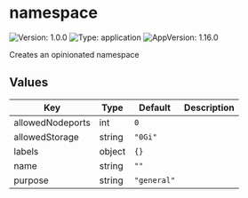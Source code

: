 # namespace

![Version: 1.0.0](https://img.shields.io/badge/Version-1.0.0-informational?style=flat-square) ![Type: application](https://img.shields.io/badge/Type-application-informational?style=flat-square) ![AppVersion: 1.16.0](https://img.shields.io/badge/AppVersion-1.16.0-informational?style=flat-square)

Creates an opinionated namespace

## Values

| Key | Type | Default | Description |
|-----|------|---------|-------------|
| allowedNodeports | int | `0` |  |
| allowedStorage | string | `"0Gi"` |  |
| labels | object | `{}` |  |
| name | string | `""` |  |
| purpose | string | `"general"` |  |

